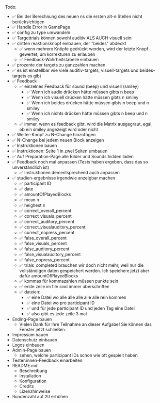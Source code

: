 Todo:

- ✅ Bei der Berechnung des neuen ns die ersten alt-n Stellen nicht berücksichtigen
- ✅ Handle Error in GamePage
- ✅ config zu type umwandeln
- ✅ Targettrials können sowohl auditiv ALS AUCH visuell sein
- ✅ dritten reaktionsknopf einbauen, der "beides" abdeckt
    - ✅ wenn mehrere Knöpfe gedrückt werden, wird der letzte Knopf gewertet, um korrekturen zu erlauben
    - ✅ Feedback-Wahrheitstabelle einbauen
- ✅ prozente der targets zu ganzzahlen machen
- ✅ es ist einstellbar wie viele auditiv-targets, visuell-targets und beides-targets es gibt
- ✅ Feedback
    - ✅ einzelnes Feedback für sound (beep) und visuell (smiley)
        - ✅ Wenn ich audio drücken hätte müssen gibts n beep
        - ✅ Wenn ich visuell drücken hätte müssen gibts n smiley
        - ✅ Wenn ich beides drücken hätte müssen gibts n beep und n smiley
        - ✅ Wenn ich nichts drücken hätte müssen gibts n beep und n smiley
    - ✅ immer, wenn es feedback gibt, wird die Matrix ausgegraut, egal, ob ein smiley angezeigt wird oder nicht
- ✅ Weiter-Knopf zu N-Change hinzufügen
- ✅ N-Change bei jedem neuen Block anzeigen
- ✅ Instruktionen bauen
- ✅ Instruktionen: Seite 1 in zwei Seiten umbauen
- ✅ Auf Preparation-Page alle Bilder und Sounds hidden laden
- ✅ Feedback noch mal anpassen (Tests haben ergeben, dass das so unverständlich ist)
    - ✅ Instruktionen dementsprechend auch anpassen
- ✅ studien-ergebnisse irgendwie anzeigbar machen
    - ✅ participant ID
    - ✅ date
    - ✅ amountOfPlayedBlocks
    - ✅ mean n
    - ✅ heighest n
    - ✅ correct_overall_percent
    - ✅ correct_visuals_percent
    - ✅ correct_auditory_percent
    - ✅ correct_visualauditory_percent
    - ✅ correct_nopress_percent
    - ✅ false_overall_percent
    - ✅ false_visuals_percent
    - ✅ false_auditory_percent
    - ✅ false_visualauditory_percent
    - ✅ false_nopress_percent
    - ✅ trials_completed brauchen wir doch nicht mehr, weil nur die vollständigen daten gespeichert werden. Ich speichere jetzt aber dafür amountOfPlayedBlocks
    - ✅ kommas für kommazahlen müssen punkte sein
    - ✅ erste zeile im file sind immer überschriften
    - ✅ dateien:
      - ✅ eine Datei wo alle alle alle alle alle rein kommen
      - ✅ eine Datei wo pro participant ID
      - ✅ und für jede participant ID und jeden Tag eine Datei
      - ✅ also gibt es jede zeile 3 mal
- Ending-Page bauen
    - Vielen Dank für Ihre Teilnahme an dieser Aufgabe! Sie können das Fenster jetzt schließen.
- Impressum bauen
- Datenschutz einbauen
- Logos einbauen
- Admin-Page bauen
  - sehen, welche participant IDs schon wie oft gespielt haben
- Tester:innen-Feedback einarbeiten
- README.md
    - Beschreibung
    - Installation
    - Konfiguration
    - Credits
    - Lizenzhinweise
- Rundenzahl auf 20 erhöhen

